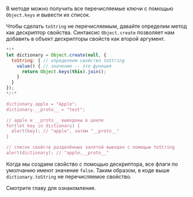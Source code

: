 
В методе можно получить все перечисляемые ключи с помощью `Object.keys` и вывести их список.

Чтобы сделать `toString` не перечисляемым, давайте определим метод как дескриптор свойства. Синтаксис `Object.create` позволяет нам добавить в объект дескрипторы свойств как второй аргумент.

```js run
*!*
let dictionary = Object.create(null, {
  toString: { // определяем свойство toString
    value() { // значение -- это функция
      return Object.keys(this).join();
    }
  }
});
*/!*

dictionary.apple = "Apple";
dictionary.__proto__ = "test";

// apple и __proto__ выведены в цикле
for(let key in dictionary) {
  alert(key); // "apple", затем "__proto__"
}  

// список свойств разделённых запятой выведен с помощью toString
alert(dictionary); // "apple,__proto__"
```

Когда мы создаем свойство с помощью дескриптора, все флаги по умолчанию имеют значение `false`. Таким образом, в коде выше `dictionary.toString` не перечисляемое свойство.

Смотрите главу [](info:property-descriptors) для ознакомления.
